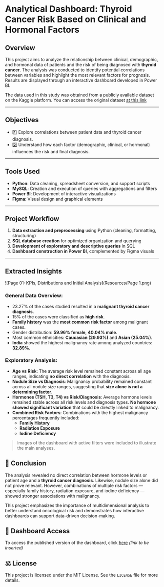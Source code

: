 # Analytical Dashboard: Thyroid Cancer Risk Based on Clinical and Hormonal Factors

## Overview
This project aims to analyze the relationship between clinical, demographic, and hormonal data of patients and the risk of being diagnosed with **thyroid cancer**. The analysis was conducted to identify potential correlations between variables and highlight the most relevant factors for prognosis. Results are displayed through an interactive dashboard developed in Power BI.

The data used in this study was obtained from a publicly available dataset on the Kaggle platform. You can access the original dataset [at this link](https://www.kaggle.com/datasets/bhargavchirumamilla/thyroid-cancer-risk-dataset)

---

## Objectives
- 1️⃣ Explore correlations between patient data and thyroid cancer diagnosis.
- 2️⃣ Understand how each factor (demographic, clinical, or hormonal) influences the risk and final diagnosis.

---

## Tools Used
- **Python**: Data cleaning, spreadsheet conversion, and support scripts
- **MySQL**: Creation and execution of queries with aggregations and filters
- **Power BI**: Development of interactive visualizations
- **Figma**: Visual design and graphical elements

---

## Project Workflow
1. **Data extraction and preprocessing** using Python (cleaning, formatting, structuring)
2. **SQL database creation** for optimized organization and querying
3. **Development of exploratory and descriptive queries** in SQL
4. **Dashboard construction in Power BI**, complemented by Figma visuals

---

## Extracted Insights

![Page 01: KPIs, Distributions and Initial Analysis](Resources/Page 1.png)

### General Data Overview:
- 23.27% of the cases studied resulted in a **malignant thyroid cancer diagnosis**.
- 15% of the cases were classified as **high risk**.
- **Family history** was the **most common risk factor** among malignant cases.
- Gender distribution: **59.96% female**, **40.04% male**.
- Most common ethnicities: **Caucasian (29.93%)** and **Asian (25.04%)**.
- **India** showed the highest malignancy rate among analyzed countries: **32.89%**.

### Exploratory Analysis:
- **Age vs Risk**: The average risk level remained constant across all age ranges, indicating **no direct correlation** with the diagnosis.
- **Nodule Size vs Diagnosis**: Malignancy probability remained constant across all nodule size ranges, suggesting that **size alone is not a determining factor**.
- **Hormones (TSH, T3, T4) vs Risk/Diagnosis**: Average hormone levels remained stable across all risk levels and diagnosis types. **No hormone showed significant variation** that could be directly linked to malignancy.
- **Combined Risk Factors**: Combinations with the highest malignancy percentages frequently included:
  - **Family History**
  - **Radiation Exposure**
  - **Iodine Deficiency**

> Images of the dashboard with active filters were included to illustrate the main analyses.

## 🤝 Conclusion
The analysis revealed no direct correlation between hormone levels or patient age and a **thyroid cancer diagnosis**. Likewise, nodule size alone did not prove relevant. However, combinations of multiple risk factors — especially family history, radiation exposure, and iodine deficiency — showed stronger associations with malignancy.

This project emphasizes the importance of multidimensional analysis to better understand oncological risk and demonstrates how interactive dashboards can support data-driven decision-making.

## 🔗 Dashboard Access
To access the published version of the dashboard, click [here](#) *(link to be inserted)*

## ⚖️ License
This project is licensed under the MIT License. See the `LICENSE` file for more details.

